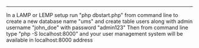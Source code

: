 ------------------------------------------------------------------------------
In a LAMP or LEMP setup run "php dbstart.php" from command line to create a new database name "ums" and create table users along with admin username "john_doe"
with password "admin123"
Then from command line type "php -S localhost:8000" and your user management system will be available in localhost:8000 address
